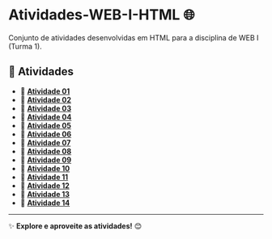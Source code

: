 # Atividades-WEB-I-HTML 🌐

Conjunto de atividades desenvolvidas em HTML para a disciplina de WEB I (Turma 1).

## 📂 Atividades

- 🔹 [**Atividade 01**](web_1/Atividade_1.html)
- 🔹 [**Atividade 02**](web_1/Atividade_2.html)
- 🔹 [**Atividade 03**](web_1/Atividade_3.html)
- 🔹 [**Atividade 04**](web_1/Atividade_4.html)
- 🔹 [**Atividade 05**](web_1/Atividade_5.html)
- 🔹 [**Atividade 06**](web_1/Atividade_6.html)
- 🔹 [**Atividade 07**](web_1/Atividade_7.html)
- 🔹 [**Atividade 08**](web_1/Atividade_8.html)
- 🔹 [**Atividade 09**](web_1/Atividade_9.html)
- 🔹 [**Atividade 10**](web_1/Atividade_10.html)
- 🔹 [**Atividade 11**](web_1/Atividade_11.html)
- 🔹 [**Atividade 12**](web_1/Atividade_12.html)
- 🔹 [**Atividade 13**](web_1/Atividade_13.html)
- 🔹 [**Atividade 14**](web_1/Atividade_14.html)

---

✨ **Explore e aproveite as atividades!** 😊  
